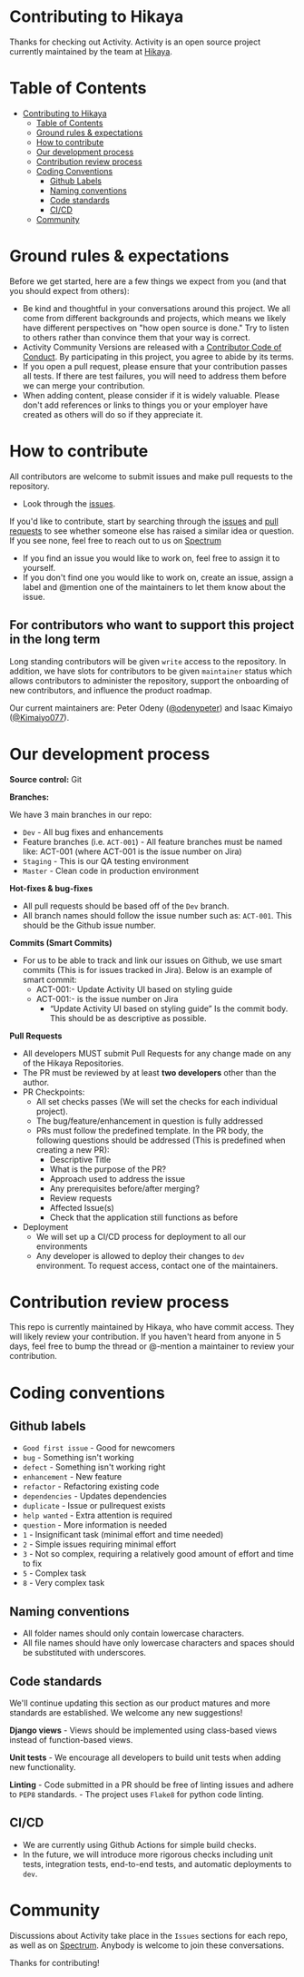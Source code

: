 # Contributing to Hikaya
 
Thanks for checking out Activity. Activity is an open source project currently maintained by the team at [Hikaya](https://hikaya.io/team).

# Table of Contents
 
- [Contributing to Hikaya](#contributing-to-hikaya)
  - [Table of Contents](#table-of-contents)
  - [Ground rules & expectations](#ground-rules--expectations)
  - [How to contribute](#how-to-contribute)
  - [Our development process](#our-development-process)
  - [Contribution review process](#contribution-review-process)
  - [Coding Conventions](#coding-conventions)
    - [Github Labels](#github-labels)
    - [Naming conventions](#naming-conventions)
    - [Code standards](#code-standards)
    - [CI/CD](#cicd)
  - [Community](#community)

# Ground rules & expectations
 
Before we get started, here are a few things we expect from you (and that you should expect from others):
 
- Be kind and thoughtful in your conversations around this project. We all come from different backgrounds and projects, which means we likely have different perspectives on "how open source is done." Try to listen to others rather than convince them that your way is correct.
- Activity Community Versions are released with a [Contributor Code of Conduct](./CODE_OF_CONDUCT.md). By participating in this project, you agree to abide by its terms.
- If you open a pull request, please ensure that your contribution passes all tests. If there are test failures, you will need to address them before we can merge your contribution.
- When adding content, please consider if it is widely valuable. Please don't add references or links to things you or your employer have created as others will do so if they appreciate it.

# How to contribute
All contributors are welcome to submit issues and make pull requests to the repository.

  - Look through the [issues](https://github.com/hikaya/activity/issues). 
 
If you'd like to contribute, start by searching through the [issues](https://github.com/hikaya/activity/issues) and [pull requests](https://github.com/hikaya/activity/pulls) to see whether someone else has raised a similar idea or question. If you see none, feel free to reach out to us on [Spectrum]("https://spectrum.chat/hikaya)

  - If you find an issue you would like to work on, feel free to assign it to yourself.
  - If you don't find one you would like to work on, create an issue, assign a label and @mention one of the maintainers to let them know about the issue.

 ## For contributors who want to support this project in the long term
Long standing contributors will be given `write` access to the repository. In addition, we have slots for contributors to be given `maintainer` status which allows contributors to administer the repository, support the onboarding of new contributors, and influence the product roadmap.

Our current maintainers are: Peter Odeny ([@odenypeter](https://github.com/odenypeter)) and Isaac Kimaiyo ([@Kimaiyo077](https://github.com/kimaiyo077)).
 
# Our development process
 
**Source control:** Git
 
**Branches:**
 
We have 3 main branches in our repo:
- `Dev` - All bug fixes and enhancements
- Feature branches (i.e. `ACT-001`) - All feature branches must be named like: ACT-001 (where ACT-001 is the issue number on Jira)
- `Staging` - This is our QA testing environment
- `Master` - Clean code in production environment
 
**Hot-fixes & bug-fixes**
 
- All pull requests should be based off of the `Dev` branch.
- All branch names should follow the issue number such as: `ACT-001`. This should be the Github issue number.
 
**Commits (Smart Commits)**
 
- For us to be able to track and link our issues on Github, we use smart commits (This is for issues tracked in Jira). Below is an example of smart commit:
  - ACT-001:- Update Activity UI based on styling guide
  - ACT-001:- is the issue number on Jira
    - “Update Activity UI based on styling guide” Is the commit body. This should be as descriptive as possible.
 
**Pull Requests**
 
- All developers MUST submit Pull Requests for any change made on any of the Hikaya Repositories.
- The PR must be reviewed by at least **two developers** other than the author.
- PR Checkpoints:
  - All set checks passes (We will set the checks for each individual project).
  - The bug/feature/enhancement in question is fully addressed
  - PRs must follow the predefined template. In the PR body, the following questions should be addressed (This is predefined when creating a new PR):
  	- Descriptive Title
 	- What is the purpose of the PR?
  	- Approach used to address the issue
  	- Any prerequisites before/after merging?
  	- Review requests
  	- Affected Issue(s)
  	- Check that the application still functions as before
- Deployment
  - We will set up a CI/CD process for deployment to all our environments
  - Any developer is allowed to deploy their changes to `dev` environment. To request access, contact one of the maintainers.
 
# Contribution review process
 
This repo is currently maintained by Hikaya, who have commit access. They will likely review your contribution. If you haven't heard from anyone in 5 days, feel free to bump the thread or @-mention a maintainer to review your contribution.
 
# Coding conventions
 
## Github labels
  - ```Good first issue``` - Good for newcomers
  - ```bug``` - Something isn't working
  - ```defect``` - Something isn't working right
  - ```enhancement``` - New feature 
  - ```refactor``` - Refactoring existing code
  - ```dependencies``` - Updates dependencies
  - ```duplicate``` - Issue or pullrequest exists
  - ```help wanted``` - Extra attention is required
  - ```question``` - More information is needed
  - ```1``` - Insignificant task (minimal effort and time needed)
  - ```2``` - Simple issues requiring minimal effort
  - ```3``` - Not so complex, requiring a relatively good amount of effort and time to fix
  - ```5``` - Complex task
  - ```8``` - Very complex task
 
 
## Naming conventions
  - All folder names should only contain lowercase characters.
  - All file names should have only lowercase characters and spaces should be substituted with underscores.
 
## Code standards
We'll continue updating this section as our product matures and more standards are established. We welcome any new suggestions!
 
  **Django views**
    - Views should be implemented using class-based views instead of function-based views.
 
  **Unit tests**
    - We encourage all developers to build unit tests when adding new functionality.
 
  **Linting**
    - Code submitted in a PR should be free of linting issues and adhere to `PEP8` standards.
    - The project uses `Flake8` for python code linting.
 
## CI/CD
  - We are currently using Github Actions for simple build checks.
  - In the future, we will introduce more rigorous checks including unit tests, integration tests, end-to-end tests, and automatic deployments to `dev`.
 
# Community
 
Discussions about Activity take place in the `Issues` sections for each repo, as well as on [Spectrum](https://spectrum.chat/hikaya). Anybody is welcome to join these conversations.
 
Thanks for contributing!
